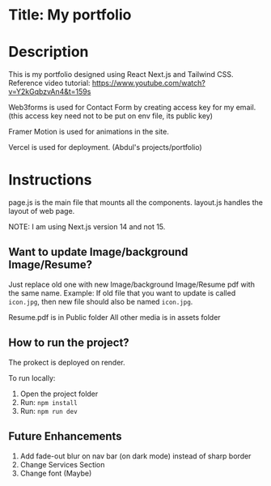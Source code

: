# Title: My portfolio

# Description
This is my portfolio designed using React Next.js and Tailwind CSS.
Reference video tutorial: https://www.youtube.com/watch?v=Y2kGqbzvAn4&t=159s 

Web3forms is used for Contact Form by creating access key for my email. (this access key need not to be put on env file, its public key)

Framer Motion is used for animations in the site.

Vercel is used for deployment. (Abdul's projects/portfolio)

# Instructions 

page.js is the main file that mounts all the components.
layout.js handles the layout of web page.

NOTE: I am using Next.js version 14 and not 15.

## Want to update Image/background Image/Resume?
Just replace old one with new Image/background Image/Resume pdf with the same name.
Example: If old file that you want to update is called `icon.jpg`, then new file should also be named `icon.jpg`.


Resume.pdf is in Public folder
All other media is in assets folder


## How to run the project?
The prokect is deployed on render.

To run locally:
1. Open the project folder
2. Run: `npm install`
3. Run: `npm run dev`


## Future Enhancements
1. Add fade-out blur on nav bar (on dark mode) instead of sharp border
2. Change Services Section
3. Change font (Maybe)
